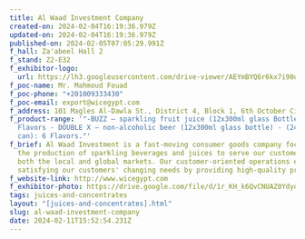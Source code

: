 ```yaml
---
title: Al Waad Investment Company
created-on: 2024-02-04T16:19:36.979Z
updated-on: 2024-02-04T16:19:36.979Z
published-on: 2024-02-05T07:05:29.991Z
f_hall: Za'abeel Hall 2
f_stand: Z2-E32
f_exhibitor-logo:
  url: https://lh3.googleusercontent.com/drive-viewer/AEYmBYQ6r6kx7i90ohWggh8XpuhQksXCceaGNG7XbeXJ1I3ibTdJC2_SS9KGVnYZhmWFNaAAjM7DtBmo_n5cWqCAdemgMhtRPA=s1600
f_poc-name: Mr. Mahmoud Fouad
f_poc-phone: "+201009333430"
f_poc-email: export@wicegypt.com
f_address: 101 Magles Al-Dawla St., District 4, Block 1, 6th October City, Giza, Egypt.
f_product-range: '"-BUZZ – sparkling fruit juice (12x300ml glass Bottle): 16
  Flavors -	DOUBLE X – non-alcoholic beer (12x300ml glass bottle) - (24x330ml
  can): 6 Flavors."'
f_brief: Al Waad Investment is a fast-moving consumer goods company focusing on
  the production of sparkling beverages and juices to serve our customers in
  both the local and global markets. Our customer-oriented operations emphasis
  satisfying our customers' changing needs by providing high-quality products.
f_website-link: http://www.wicegypt.com
f_exhibitor-photo: https://drive.google.com/file/d/1r_KH_k6QvCNUAZ0YdyqH-PXFvprE6cFo/view?usp=drive_link
tags: juices-and-concentrates
layout: "[juices-and-concentrates].html"
slug: al-waad-investment-company
date: 2024-02-11T15:52:54.231Z
---
```

